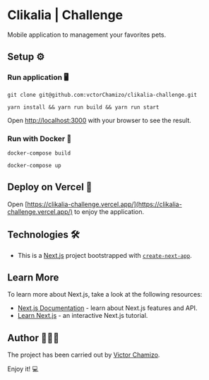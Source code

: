 # Clikalia | Challenge

Mobile application to management your favorites pets.

## Setup ⚙️

### Run application 🖥

```
git clone git@github.com:vctorChamizo/clikalia-challenge.git

yarn install && yarn run build && yarn run start
```
Open [http://localhost:3000](http://localhost:3000) with your browser to see the result.


### Run with Docker 🐳

```
docker-compose build

docker-compose up
```

## Deploy on Vercel 🚀

Open [https://clikalia-challenge.vercel.app/](https://clikalia-challenge.vercel.app/) to enjoy the application.


## Technologies 🛠

- This is a [Next.js](https://nextjs.org/) project bootstrapped with [`create-next-app`](https://github.com/vercel/next.js/tree/canary/packages/create-next-app).

## Learn More

To learn more about Next.js, take a look at the following resources:

- [Next.js Documentation](https://nextjs.org/docs) - learn about Next.js features and API.
- [Learn Next.js](https://nextjs.org/learn) - an interactive Next.js tutorial.

## Author 👨🏻‍💻

The project has been carried out by [Victor Chamizo](https://github.com/vctorChamizo).

Enjoy it! 💻
